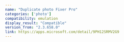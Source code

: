 ```yaml
---
name: "Duplicate photo Fixer Pro"
categories: ['photo']
compatibility: emulation
display_result: "Compatible"
version_from: "2.3.658.0"
link: https://apps.microsoft.com/detail/9PH12SRMV2G9
---
```


